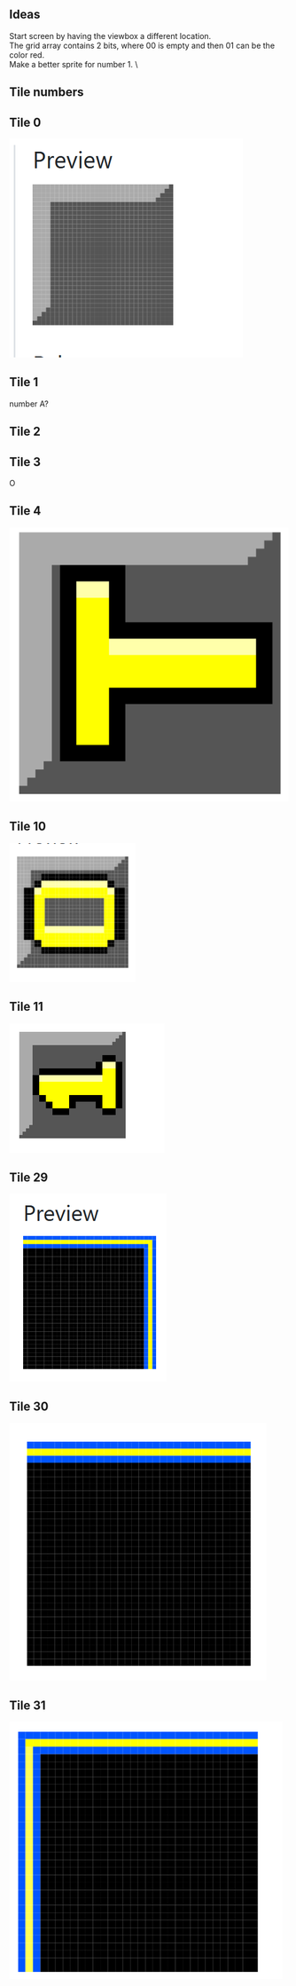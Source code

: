 ## Ideas
Start screen by having the viewbox a different location. \
The grid array contains 2 bits, where 00 is empty and then 01 can be the color red. \
Make a better sprite for number 1. \
## Tile numbers
## Tile 0
![img.png](images/Background.png)
## Tile 1
number A?
## Tile 2
## Tile 3
O
## Tile 4
![img.png](images/letterT.png)
## Tile 10
![img.png](images/number0.png)
## Tile 11
![img.png](images/Number1.png)
## Tile 29
![img.png](images/tile29.png)
## Tile 30
![img.png](images/tile30.png)
## Tile 31
![img.png](images/tile31.png)